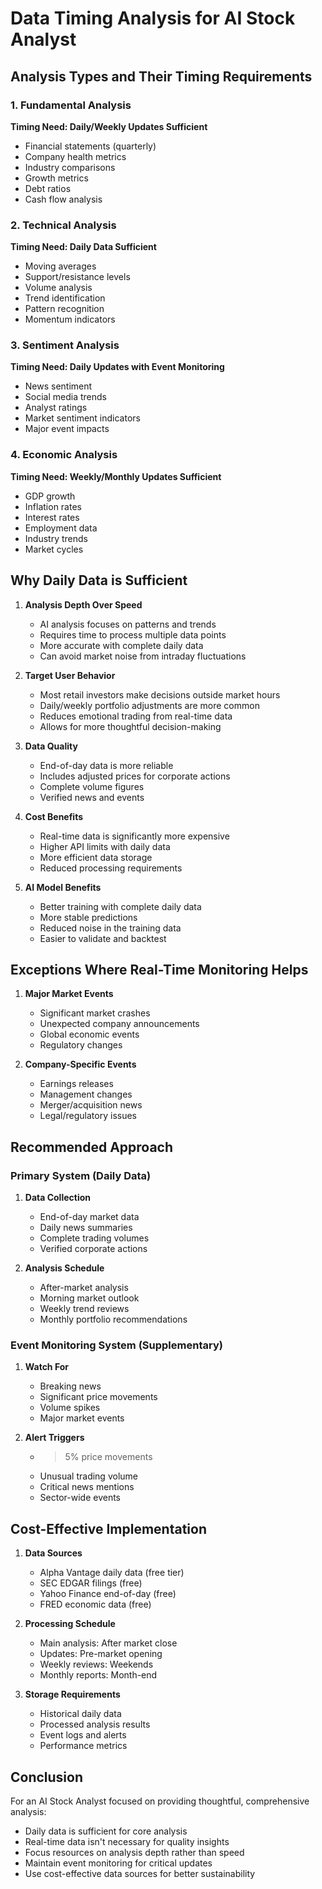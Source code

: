 # Data Timing Analysis for AI Stock Analyst

## Analysis Types and Their Timing Requirements

### 1. Fundamental Analysis
**Timing Need: Daily/Weekly Updates Sufficient**
- Financial statements (quarterly)
- Company health metrics
- Industry comparisons
- Growth metrics
- Debt ratios
- Cash flow analysis

### 2. Technical Analysis
**Timing Need: Daily Data Sufficient**
- Moving averages
- Support/resistance levels
- Volume analysis
- Trend identification
- Pattern recognition
- Momentum indicators

### 3. Sentiment Analysis
**Timing Need: Daily Updates with Event Monitoring**
- News sentiment
- Social media trends
- Analyst ratings
- Market sentiment indicators
- Major event impacts

### 4. Economic Analysis
**Timing Need: Weekly/Monthly Updates Sufficient**
- GDP growth
- Inflation rates
- Interest rates
- Employment data
- Industry trends
- Market cycles

## Why Daily Data is Sufficient

1. **Analysis Depth Over Speed**
   - AI analysis focuses on patterns and trends
   - Requires time to process multiple data points
   - More accurate with complete daily data
   - Can avoid market noise from intraday fluctuations

2. **Target User Behavior**
   - Most retail investors make decisions outside market hours
   - Daily/weekly portfolio adjustments are more common
   - Reduces emotional trading from real-time data
   - Allows for more thoughtful decision-making

3. **Data Quality**
   - End-of-day data is more reliable
   - Includes adjusted prices for corporate actions
   - Complete volume figures
   - Verified news and events

4. **Cost Benefits**
   - Real-time data is significantly more expensive
   - Higher API limits with daily data
   - More efficient data storage
   - Reduced processing requirements

5. **AI Model Benefits**
   - Better training with complete daily data
   - More stable predictions
   - Reduced noise in the training data
   - Easier to validate and backtest

## Exceptions Where Real-Time Monitoring Helps

1. **Major Market Events**
   - Significant market crashes
   - Unexpected company announcements
   - Global economic events
   - Regulatory changes

2. **Company-Specific Events**
   - Earnings releases
   - Management changes
   - Merger/acquisition news
   - Legal/regulatory issues

## Recommended Approach

### Primary System (Daily Data)
1. **Data Collection**
   - End-of-day market data
   - Daily news summaries
   - Complete trading volumes
   - Verified corporate actions

2. **Analysis Schedule**
   - After-market analysis
   - Morning market outlook
   - Weekly trend reviews
   - Monthly portfolio recommendations

### Event Monitoring System (Supplementary)
1. **Watch For**
   - Breaking news
   - Significant price movements
   - Volume spikes
   - Major market events

2. **Alert Triggers**
   - >5% price movements
   - Unusual trading volume
   - Critical news mentions
   - Sector-wide events

## Cost-Effective Implementation

1. **Data Sources**
   - Alpha Vantage daily data (free tier)
   - SEC EDGAR filings (free)
   - Yahoo Finance end-of-day (free)
   - FRED economic data (free)

2. **Processing Schedule**
   - Main analysis: After market close
   - Updates: Pre-market opening
   - Weekly reviews: Weekends
   - Monthly reports: Month-end

3. **Storage Requirements**
   - Historical daily data
   - Processed analysis results
   - Event logs and alerts
   - Performance metrics

## Conclusion

For an AI Stock Analyst focused on providing thoughtful, comprehensive analysis:
- Daily data is sufficient for core analysis
- Real-time data isn't necessary for quality insights
- Focus resources on analysis depth rather than speed
- Maintain event monitoring for critical updates
- Use cost-effective data sources for better sustainability
